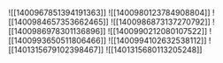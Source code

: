 ![[1400967851394191363]]
![[1400980123784908804]]
![[1400984657353662465]]
![[1400986873137270792]]
![[1400986978301136896]]
![[1400990212080107522]]
![[1400993650511806466]]
![[1400994102632538112]]
![[1401315679102398467]]
![[1401315680113205248]]

